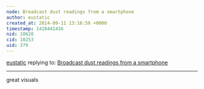 ```yaml
---
node: Broadcast dust readings from a smartphone
author: eustatic
created_at: 2014-09-11 13:16:56 +0000
timestamp: 1410441416
nid: 10620
cid: 10253
uid: 379
---
```




[eustatic](../profile/eustatic) replying to: [Broadcast dust readings from a smartphone](../notes/Schroyer/06-26-2014/broadcast-dust-readings-from-a-smartphone)

----
great visuals